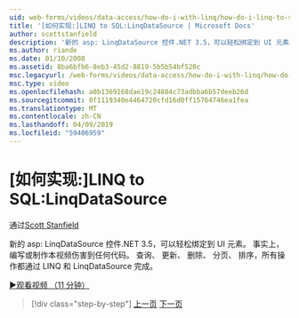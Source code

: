 ```yaml
---
uid: web-forms/videos/data-access/how-do-i-with-linq/how-do-i-linq-to-sql-linqdatasource
title: '[如何实现:]LINQ to SQL:LinqDataSource | Microsoft Docs'
author: scottstanfield
description: '新的 asp: LinqDataSource 控件.NET 3.5，可以轻松绑定到 UI 元素。 事实上，编写或制作本视频伤害到任何代码。 查询，upd...'
ms.author: riande
ms.date: 01/10/2008
ms.assetid: 8ba6bfb6-8eb3-45d2-8819-5b5b54bf520c
msc.legacyurl: /web-forms/videos/data-access/how-do-i-with-linq/how-do-i-linq-to-sql-linqdatasource
msc.type: video
ms.openlocfilehash: a0b1369168dae19c24884c73adbba6b57deeb26d
ms.sourcegitcommit: 0f1119340e4464720cfd16d0ff15764746ea1fea
ms.translationtype: MT
ms.contentlocale: zh-CN
ms.lasthandoff: 04/09/2019
ms.locfileid: "59406959"
---
```

# <a name="how-do-i-linq-to-sql-linqdatasource"></a>[如何实现:]LINQ to SQL:LinqDataSource

通过[Scott Stanfield](https://github.com/scottstanfield)

新的 asp: LinqDataSource 控件.NET 3.5，可以轻松绑定到 UI 元素。 事实上，编写或制作本视频伤害到任何代码。 查询、 更新、 删除、 分页、 排序，所有操作都通过 LINQ 和 LinqDataSource 完成。

[&#9654;观看视频 （11 分钟）](https://channel9.msdn.com/Blogs/ASP-NET-Site-Videos/how-do-i-linq-to-sql-linqdatasource)

> [!div class="step-by-step"]
> [上一页](how-do-i-linq-to-sql-updating-the-database.md)
> [下一页](how-do-i-linq-to-sql-custom-linqdatasource.md)
